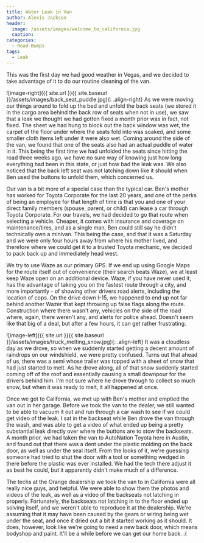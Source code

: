 ```yaml
---
title: Water Leak in Van
author: Alexis Jackson
header:
  image: /assets/images/welcome_to_california.jpg
  caption:
categories:
  - Road-Bumps
tags:
  - Leak
---
```


This was the first day we had good weather in Vegas, and we decided to take advantage of it to do our routine cleaning of the van.

![image-right]({{ site.url }}{{ site.baseurl }}/assets/images/back_seat_puddle.jpg){: .align-right}
As we were moving our things around to fold up the bed and unfold the back seats (we stored it in the cargo area behind the back row of seats when not in use), we saw that a leak we thought we had gotten fixed a month prior was in fact, not fixed. The sheet we had hung to block out the back window was wet, the carpet of the floor under where the seats fold into was soaked, and some smaller cloth items left under it were also wet. Coming around the side of the van, we found that one of the seats also had an actual puddle of water in it. This being the first time we had unfolded the seats since hitting the road three weeks ago, we have no sure way of knowing just how long everything had been in this state, or just how bad the leak was. We also noticed that the back left seat was not latching down like it should when Ben used the buttons to unfold them, which concerned us.

Our van is a bit more of a special case than the typical car. Ben's mother has worked for Toyota Corporate for the last 20 years, and one of the perks of being an employee for that length of time is that you and one of your direct family members (spouse, parent, or child) can lease a car through Toyota Corporate. For our travels, we had decided to go that route when selecting a vehicle. Cheaper, it comes with insurance and coverage on maintenance/tires, and as a single man, Ben could still say he didn't technically own a minivan. This being the case, and that it was a Saturday and we were only four hours away from where his mother lived, and therefore where we could get it to a trusted Toyota mechanic, we decided to pack back up and immediately head west.

We try to use Waze as our primary GPS. If we end up using Google Maps for the route itself out of convenience (their search beats Waze), we at least keep Waze open on an additional device. Waze, if you have never used it, has the advantage of taking you on the fastest route through a city, and more importantly - of showing other drivers road alerts, including the location of cops. On the drive down I-15, we happened to end up not far behind another Wazer that kept throwing up false flags along the route. Construction where there wasn't any, vehicles on the side of the road where, again, there weren't any, and alerts for police ahead. Doesn't seem like that big of a deal, but after a few hours, it can get rather frustrating.

![image-left]({{ site.url }}{{ site.baseurl }}/assets/images/truck_melting_snow.jpg){: .align-left}
It was a cloudless day as we drove, so when we suddenly started getting a decent amount of raindrops on our windshield, we were pretty confused. Turns out that ahead of us, there was a semi whose trailer was topped with a sheet of snow that had just started to melt. As he drove along, all of that snow suddenly started coming off of the roof and essentially causing a small downpour for the drivers behind him. I'm not sure where he drove through to collect so much snow, but when it was ready to melt, it all happened at once.

Once we got to California, we met up with Ben's mother and emptied the van out in her garage. Before we took the van to the dealer, we still wanted to be able to vacuum it out and run through a car wash to see if we could get video of the leak. I sat in the backseat while Ben drove the van through the wash, and was able to get a video of what ended up being a pretty substantial leak directly over where the buttons are to stow the backseats. A month prior, we had taken the van to AutoNation Toyota here in Austin, and found out that there was a dent under the plastic molding on the back door, as well as under the seal itself. From the looks of it, we're guessing someone had tried to shut the door with a tool or something wedged in there before the plastic was ever installed. We had the tech there adjust it as best he could, but it apparently didn't make much of a difference.

The techs at the Orange dealership we took the van to in California were all really nice guys, and helpful. We were able to show them the photos and videos of the leak, as well as a video of the backseats not latching in properly. Fortunately, the backseats not latching in to the floor ended up solving itself, and we weren't able to reproduce it at the dealership. We're assuming that it may have been caused by the gears or wiring being wet under the seat, and once it dried out a bit it started working as it should. It does, however, look like we're going to need a new back door, which means bodyshop and paint. It'll be a while before we can get our home back. :(
